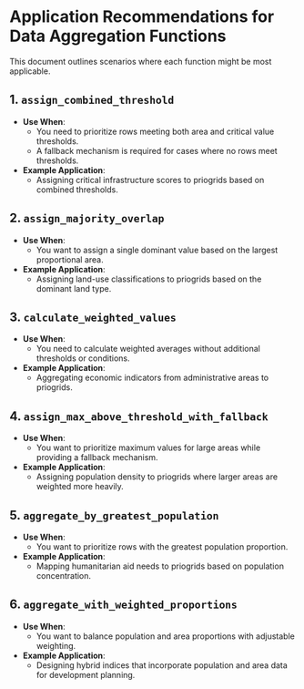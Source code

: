 # Application Recommendations for Data Aggregation Functions

This document outlines scenarios where each function might be most applicable.

## 1. `assign_combined_threshold`
- **Use When**:
  - You need to prioritize rows meeting both area and critical value thresholds.
  - A fallback mechanism is required for cases where no rows meet thresholds.
- **Example Application**:
  - Assigning critical infrastructure scores to priogrids based on combined thresholds.

## 2. `assign_majority_overlap`
- **Use When**:
  - You want to assign a single dominant value based on the largest proportional area.
- **Example Application**:
  - Assigning land-use classifications to priogrids based on the dominant land type.

## 3. `calculate_weighted_values`
- **Use When**:
  - You need to calculate weighted averages without additional thresholds or conditions.
- **Example Application**:
  - Aggregating economic indicators from administrative areas to priogrids.

## 4. `assign_max_above_threshold_with_fallback`
- **Use When**:
  - You want to prioritize maximum values for large areas while providing a fallback mechanism.
- **Example Application**:
  - Assigning population density to priogrids where larger areas are weighted more heavily.

## 5. `aggregate_by_greatest_population`
- **Use When**:
  - You want to prioritize rows with the greatest population proportion.
- **Example Application**:
  - Mapping humanitarian aid needs to priogrids based on population concentration.

## 6. `aggregate_with_weighted_proportions`
- **Use When**:
  - You want to balance population and area proportions with adjustable weighting.
- **Example Application**:
  - Designing hybrid indices that incorporate population and area data for development planning.

